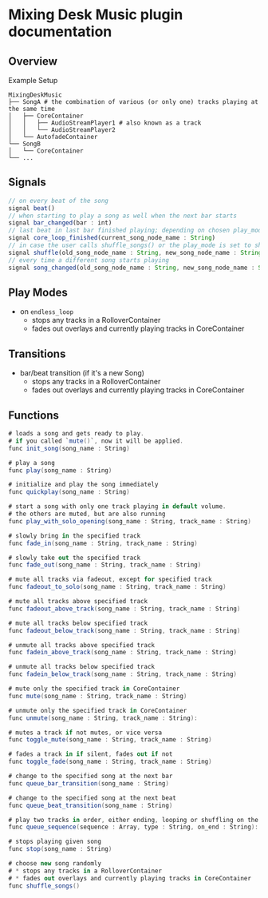 Mixing Desk Music plugin documentation
======================================


Overview
--------

Example Setup  
```
MixingDeskMusic
├── SongA # the combination of various (or only one) tracks playing at the same time
│   ├── CoreContainer
│   │   ├── AudioStreamPlayer1 # also known as a track
│   │   └── AudioStreamPlayer2
│   └── AutofadeContainer
└── SongB
│   └── CoreContainer
└── ...
```


Signals
-------

```javascript
// on every beat of the song
signal beat()
// when starting to play a song as well when the next bar starts
signal bar_changed(bar : int)
// last beat in last bar finished playing; depending on chosen play_mode, the same/next song is played
signal core_loop_finished(current_song_node_name : String)
// in case the user calls shuffle_songs() or the play_mode is set to shuffle and the next song is played automatically
signal shuffle(old_song_node_name : String, new_song_node_name : String)
// every time a different song starts playing
signal song_changed(old_song_node_name : String, new_song_node_name : String)
```


Play Modes
----------

* on `endless_loop`
  * stops any tracks in a RolloverContainer
  * fades out overlays and currently playing tracks in CoreContainer


Transitions
-----------

* bar/beat transition (if it's a new Song)
  * stops any tracks in a RolloverContainer
  * fades out overlays and currently playing tracks in CoreContainer


Functions
---------

```csharp
# loads a song and gets ready to play.
# if you called `mute()`, now it will be applied.
func init_song(song_name : String)
```

```csharp
# play a song
func play(song_name : String)
```

```csharp
# initialize and play the song immediately
func quickplay(song_name : String)
```

```csharp
# start a song with only one track playing in default volume.
# the others are muted, but are also running
func play_with_solo_opening(song_name : String, track_name : String)
```

```csharp
# slowly bring in the specified track
func fade_in(song_name : String, track_name : String)
```

```csharp
# slowly take out the specified track
func fade_out(song_name : String, track_name : String)
```

```csharp
# mute all tracks via fadeout, except for specified track
func fadeout_to_solo(song_name : String, track_name : String)
```

```csharp
# mute all tracks above specified track
func fadeout_above_track(song_name : String, track_name : String)
```

```csharp
# mute all tracks below specified track
func fadeout_below_track(song_name : String, track_name : String)
```

```csharp
# unmute all tracks above specified track
func fadein_above_track(song_name : String, track_name : String)
```

```csharp
# unmute all tracks below specified track
func fadein_below_track(song_name : String, track_name : String)
```

```csharp
# mute only the specified track in CoreContainer
func mute(song_name : String, track_name : String)
```

```csharp
# unmute only the specified track in CoreContainer
func unmute(song_name : String, track_name : String):
```

```csharp
# mutes a track if not mutes, or vice versa
func toggle_mute(song_name : String, track_name : String)
```

```csharp
# fades a track in if silent, fades out if not
func toggle_fade(song_name : String, track_name : String)
```

```csharp
# change to the specified song at the next bar
func queue_bar_transition(song_name : String)
```

```csharp
# change to the specified song at the next beat
func queue_beat_transition(song_name : String)
```

```csharp
# play two tracks in order, either ending, looping or shuffling on the second
func queue_sequence(sequence : Array, type : String, on_end : String):
```

```csharp
# stops playing given song
func stop(song_name : String)
```

```csharp
# choose new song randomly
# * stops any tracks in a RolloverContainer
# * fades out overlays and currently playing tracks in CoreContainer
func shuffle_songs()
```
